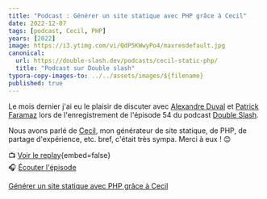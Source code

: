 ```yaml
---
title: "Podcast : Générer un site statique avec PHP grâce à Cecil"
date: 2022-12-07
tags: [podcast, Cecil, PHP]
years: [2022]
image: https://i3.ytimg.com/vi/QdP5KWwyPo4/maxresdefault.jpg
canonical:
  url: https://double-slash.dev/podcasts/cecil-static-php/
  title: "Podcast sur Double slash"
typora-copy-images-to: ../../assets/images/${filename}
published: true
---
```

Le mois dernier j'ai eu le plaisir de discuter avec [Alexandre Duval](https://www.alexduval.fr) et [Patrick Faramaz](https://www.goodmotion.fr) lors de l'enregistrement de l'épisode 54 du podcast [Double Slash](https://double-slash.dev).

Nous avons parlé de [Cecil](https://cecil.app), mon générateur de site statique, de PHP, de partage d'expérience, etc. bref, c'était très sympa. Merci à eux ! 😊

📺 [Voir le replay](https://www.youtube.com/watch?v=QdP5KWwyPo4){embed=false}  
🎧 [Écouter l'épisode](https://double-slash.dev/podcasts/cecil-static-php/)

[Générer un site statique avec PHP grâce à Cecil](https://www.youtube.com/watch?v=QdP5KWwyPo4 "//. 054 Générer un site statique avec PHP grâce à Cecil")

